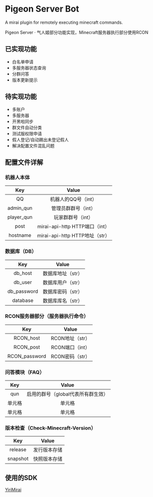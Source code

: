 # Pigeon Server Bot
A mirai plugin for remotely executing minecraft commands.

Pigeon Server · 气人姬部分功能实现，Minecraft服务器执行部分使用RCON


## 已实现功能
- 白名单申请
- 多服务器状态查询
- 分群问答
- 版本更新提示
## 待实现功能
- 多账户
- 多服务器
- 开黑啦同步
- 群文件自动分类
- 测试服权限申请
- 假人登记/自动踢出未登记假人
- 解决配置文件混乱问题

## 配置文件详解

### 机器人本体
|  Key   | Value  |
|  :----:  | :----:  |
| QQ  | 机器人的QQ号（int） |
| admin_qun  | 管理员群群号（int） |
| player_qun  | 玩家群群号（int） |
| post  | mirai-api-http HTTP端口（int） |
| hostname  | mirai-api-http HTTP地址（str） |

### 数据库（DB）
|  Key   | Value  |
|  :----:  | :----:  |
| db_host  | 数据库地址（str） |
| db_user  | 数据库用户（str） |
| db_password  | 数据库密码（str） |
| database  | 数据库库名（str） |

### RCON服务器部分（服务器执行命令）
|  Key   | Value  |
|  :----:  | :----:  |
| RCON_host  | RCON地址（str） |
| RCON_post  | RCON端口（int） |
| RCON_password  | RCON密码（str） |

### 问答模块（FAQ）
|  Key   | Value  |
|  :----:  | :----:  |
| qun  | 启用的群号（global代表所有群生效） |
| 单元格  | 单元格 |
| 单元格  | 单元格 |

### 版本检查（Check-Minecraft-Version）
|  Key   | Value  |
|  :----:  | :----:  |
| release  | 发行版本存储 |
| snapshot  | 快照版本存储 |

## 使用的SDK
[YiriMirai](https://github.com/YiriMiraiProject/YiriMirai)
